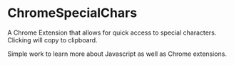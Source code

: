 # ChromeSpecialChars
A Chrome Extension that allows for quick access to special characters. Clicking will copy to clipboard.

Simple work to learn more about Javascript as well as Chrome extensions. 
